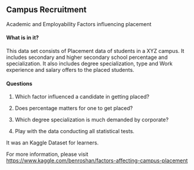 ## Campus Recruitment

Academic and Employability Factors influencing placement

#### What is in it?

This data set consists of Placement data of students in a XYZ campus. It includes secondary and higher secondary school percentage and specialization. It also includes degree specialization, type and Work experience and salary offers to the placed students.

#### Questions

1) Which factor influenced a candidate in getting placed?

2) Does percentage matters for one to get placed?

3) Which degree specialization is much demanded by corporate?

4) Play with the data conducting all statistical tests.

It was an Kaggle Dataset for learners.

For more information, please visit https://www.kaggle.com/benroshan/factors-affecting-campus-placement
